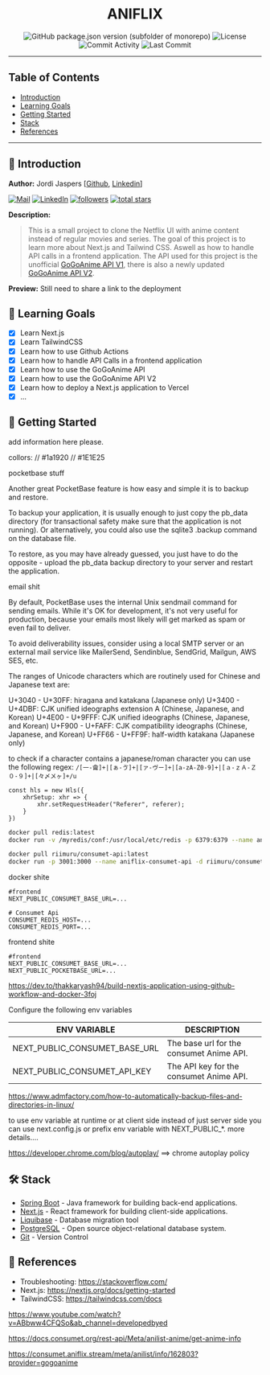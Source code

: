 <h1 align="center">
  ANIFLIX
</h1>
<p align="center">
    <img src="https://img.shields.io/github/package-json/v/Jordi-Jaspers/aniflix?filename=frontend%2Fpackage.json" alt="GitHub package.json version (subfolder of monorepo)">
    <img src="https://img.shields.io/github/license/Jordi-Jaspers/aniflix" alt="License" >
    <img src="https://img.shields.io/github/commit-activity/m/Jordi-Jaspers/aniflix" alt="Commit Activity" >
    <img src="https://img.shields.io/github/last-commit/Jordi-Jaspers/aniflix" alt="Last Commit" >
</p>

---

## Table of Contents

- [Introduction](#introduction)
- [Learning Goals](#learning-goals)
- [Getting Started](#getting-started)
- [Stack](#stack)
- [References](#references)

---

## 📝 Introduction

**Author:** Jordi
Jaspers [[Github](https://github.com/Jordi-Jaspers "Github Page"), [Linkedin](https://www.linkedin.com/in/jordi-jaspers/ "Linkedin Page")]
<p align="left">
      <a href="https://ie.linkedin.com/in/jordi-jaspers">
         <img alt="Mail" title="Connect via email" src="https://img.shields.io/badge/Gmail-D14836?style=for-the-badge&logo=gmail&logoColor=white"/></a>
      <a href="https://ie.linkedin.com/in/jordi-jaspers">
         <img alt="LinkedIn" title="Connect on LinkedIn" src="https://img.shields.io/badge/LinkedIn-0077B5?style=for-the-badge&logo=linkedin&logoColor=white"/></a>
      <a href="https://github.com/Jordi-Jaspers?tab=followers">
         <img alt="followers" title="Follow me on Github" src="https://custom-icon-badges.demolab.com/github/followers/Jordi-Jaspers?color=236ad3&labelColor=1155ba&style=for-the-badge&logo=person-add&label=Follow&logoColor=white"/></a>
      <a href="https://github.com/Jordi-Jaspers?tab=repositories&sort=stargazers">
         <img alt="total stars" title="Total stars on GitHub" src="https://custom-icon-badges.demolab.com/github/stars/Jordi-Jaspers?color=55960c&style=for-the-badge&labelColor=488207&logo=star"/></a>
   </p>

**Description:**

> This is a small project to clone the Netflix UI with anime content instead of regular movies and series. The goal of this project is to learn more about Next.js and Tailwind CSS. Aswell as how to handle API calls in a frontend application. The API used for this project is the unofficial [GoGoAnime API V1](https://github.com/riimuru/gogoanime-api), there is also a newly updated [GoGoAnime API V2](https://github.com/consumet/api.consumet.org).

**Preview:**
Still need to share a link to the deployment

## 📝 Learning Goals <a name = "learning-goals"></a>

- [x] Learn Next.js
- [x] Learn TailwindCSS
- [x] Learn how to use Github Actions
- [x] Learn how to handle API Calls in a frontend application
- [x] Learn how to use the GoGoAnime API
- [x] Learn how to use the GoGoAnime API V2
- [x] Learn how to deploy a Next.js application to Vercel
- [x] ...

## 🏁 Getting Started <a name = "getting-started"></a>

add information here please.

collors:     // #1a1920
// #1E1E25

pocketbase stuff 

Another great PocketBase feature is how easy and simple it is to backup and restore.

To backup your application, it is usually enough to just copy the pb_data directory (for transactional safety make sure that the application is not running). Or alternatively, you could also use the sqlite3 .backup command on the database file.

To restore, as you may have already guessed, you just have to do the opposite - upload the pb_data backup directory to your server and restart the application.

email shit 

By default, PocketBase uses the internal Unix sendmail command for sending emails.
While it's OK for development, it's not very useful for production, because your emails most likely will get marked as spam or even fail to deliver.

To avoid deliverability issues, consider using a local SMTP server or an external mail service like MailerSend, Sendinblue, SendGrid, Mailgun, AWS SES, etc.

The ranges of Unicode characters which are routinely used for Chinese and Japanese text are:

U+3040 - U+30FF: hiragana and katakana (Japanese only)
U+3400 - U+4DBF: CJK unified ideographs extension A (Chinese, Japanese, and Korean)
U+4E00 - U+9FFF: CJK unified ideographs (Chinese, Japanese, and Korean)
U+F900 - U+FAFF: CJK compatibility ideographs (Chinese, Japanese, and Korean)
U+FF66 - U+FF9F: half-width katakana (Japanese only)

to check if a character contains a japanese/roman character you can use the following regex:
`/[一-龠]+|[ぁ-ゔ]+|[ァ-ヴー]+|[a-zA-Z0-9]+|[ａ-ｚＡ-Ｚ０-９]+|[々〆〤ヶ]+/u`

```tsx
const hls = new Hls({
    xhrSetup: xhr => {
        xhr.setRequestHeader("Referer", referer);
    }
})
```

```bash
docker pull redis:latest
docker run -v /myredis/conf:/usr/local/etc/redis -p 6379:6379 --name aniflix-redis redis:latest redis-server /usr/local/etc/redis/redis.conf

docker pull riimuru/consumet-api:latest
docker run -p 3001:3000 --name aniflix-consumet-api -d riimuru/consumet-api:latest

```

docker shite 

```dotenv
#frontend
NEXT_PUBLIC_CONSUMET_BASE_URL=...

# Consumet Api
CONSUMET_REDIS_HOST=...
CONSUMET_REDIS_PORT=...
```

frontend shite 

```dotenv
#frontend
NEXT_PUBLIC_CONSUMET_BASE_URL=...
NEXT_PUBLIC_POCKETBASE_URL=...
```

https://dev.to/thakkaryash94/build-nextjs-application-using-github-workflow-and-docker-3foj

Configure the following env variables

| ENV VARIABLE                  | DESCRIPTION                              |
|-------------------------------|------------------------------------------|
| NEXT_PUBLIC_CONSUMET_BASE_URL | The base url for the consumet Anime API. |
| NEXT_PUBLIC_CONSUMET_API_KEY  | The API key for the consumet Anime API.  |

https://www.admfactory.com/how-to-automatically-backup-files-and-directories-in-linux/


to use env variable at runtime or at client side instead of just server side you can use next.config.js or prefix env variable with NEXT_PUBLIC_*. more details....

https://developer.chrome.com/blog/autoplay/ ==> chrome autoplay policy


## 🛠️ Stack <a name = "stack"></a>

- [Spring Boot](https://spring.io/projects/spring-boot) - Java framework for building back-end applications.
- [Next.js](https://nextjs.org/) - React framework for building client-side applications.
- [Liquibase](https://www.liquibase.org/) - Database migration tool
- [PostgreSQL](https://www.postgresql.org/) - Open source object-relational database system.
- [Git](https://git-scm.com/) - Version Control

## 🚀 References <a name = "references"></a>

* Troubleshooting: <https://stackoverflow.com/>
* Next.js: <https://nextjs.org/docs/getting-started>
* TailwindCSS: <https://tailwindcss.com/docs>

https://www.youtube.com/watch?v=ABbww4CFQSo&ab_channel=developedbyed

https://docs.consumet.org/rest-api/Meta/anilist-anime/get-anime-info

https://consumet.aniflix.stream/meta/anilist/info/162803?provider=gogoanime
